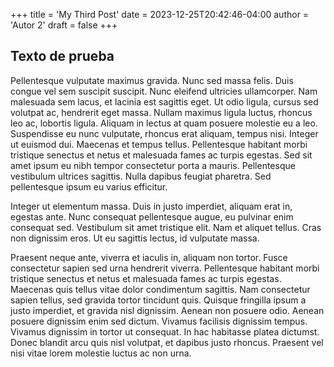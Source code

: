+++
title = 'My Third Post'
date = 2023-12-25T20:42:46-04:00
author = 'Autor 2'
draft = false
+++
## Texto de prueba

Pellentesque vulputate maximus gravida. Nunc sed massa felis. Duis congue vel sem suscipit suscipit. Nunc eleifend ultricies ullamcorper. Nam malesuada sem lacus, et lacinia est sagittis eget. Ut odio ligula, cursus sed volutpat ac, hendrerit eget massa. Nullam maximus ligula luctus, rhoncus leo ac, lobortis ligula. Aliquam in lectus at quam posuere molestie eu a leo. Suspendisse eu nunc vulputate, rhoncus erat aliquam, tempus nisi. Integer ut euismod dui. Maecenas et tempus tellus. Pellentesque habitant morbi tristique senectus et netus et malesuada fames ac turpis egestas. Sed sit amet ipsum eu nibh tempor consectetur porta a mauris. Pellentesque vestibulum ultrices sagittis. Nulla dapibus feugiat pharetra. Sed pellentesque ipsum eu varius efficitur.

Integer ut elementum massa. Duis in justo imperdiet, aliquam erat in, egestas ante. Nunc consequat pellentesque augue, eu pulvinar enim consequat sed. Vestibulum sit amet tristique elit. Nam et aliquet tellus. Cras non dignissim eros. Ut eu sagittis lectus, id vulputate massa.

Praesent neque ante, viverra et iaculis in, aliquam non tortor. Fusce consectetur sapien sed urna hendrerit viverra. Pellentesque habitant morbi tristique senectus et netus et malesuada fames ac turpis egestas. Maecenas quis tellus vitae dolor condimentum sagittis. Nam consectetur sapien tellus, sed gravida tortor tincidunt quis. Quisque fringilla ipsum a justo imperdiet, et gravida nisl dignissim. Aenean non posuere odio. Aenean posuere dignissim enim sed dictum. Vivamus facilisis dignissim tempus. Vivamus dignissim in tortor ut consequat. In hac habitasse platea dictumst. Donec blandit arcu quis nisl volutpat, et dapibus justo rhoncus. Praesent vel nisi vitae lorem molestie luctus ac non urna.